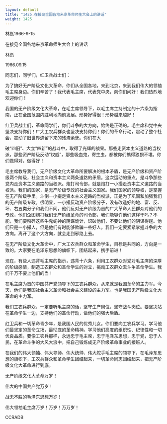```yaml
---
layout: default
title: "1425.在接见全国各地来京革命师生大会上的讲话"
weight: 1425
---
```


林彪1966-9-15

在接见全国各地来京革命师生大会上的讲话

林彪

1966.09.15

同志们，同学们，红卫兵战士们：

为了搞好无产阶级文化大革命，你们从全国各地，来到北京，来到我们伟大的领袖毛主席身边。你们辛苦了！我代表毛主席，代表党中央，向你们问好！我们热烈地欢迎你们！

我国的无产阶级文化大革命，在毛主席领导下，以毛主席主持制定的十六条为指南，正在全国范围内胜利地向前发展。形势好得很！形势越来越好！

红卫兵战士们，革命同学们，你们斗争的大方向，始终是正确的。毛主席和党中央坚决支持你们！广大工农兵群众也坚决支持你们！你们的革命行动，震动了整个社会，震动了旧世界遗留下来的残渣余孽。你们在大

破“四旧”、大立“四新”的战斗中，取得了光辉的战果。那些走资本主义道路的当权派，那些资产阶级反动“权威”，那些吸血鬼，寄生虫，都被你们搞得狼狈不堪。你们做得对，做得好！

毛主席教导我们，无产阶级文化大革命所要解决的根本矛盾，是无产阶级和资产阶级两个阶级，社会主义和资本主义两条道路的矛盾。这次运动的重点，是斗争那些党内走资本主义道路的当权派。炮打司令部，就是炮打一小撮走资本主义道路的当权派。我们的国家，是无产阶级专政的社会主义国家。我们国家的领导权，是掌握在无产阶级手里。斗倒一小撮走资本主义道路的当权派，正是为了巩固和加强我们的无产阶级专政。很明显，一小撮反动资产阶级分子，没有改造好的地、富、反、坏、右五类分子和我们不同，他们反对无产阶级为首的广大革命人民群众对他们的专政，他们企图炮打我们无产阶级革命的司令部，我们能容许他们这样干吗？不能，我们要粉碎这些牛鬼蛇神的阴谋诡计，识破他们，不要让他们的阴谋得逞。他们只是一小撮人，但是他们有时能够欺骗一些好人。我们一定要紧紧掌握斗争的大方向。离开了这个大方向，就会走到邪路上去。

在无产阶级文化大革命中，广大工农兵群众和革命学生，目标是共同的，方向是一致的。大家要在毛泽东思想的旗帜下，团结起来，携手前进！

现在，有些人违背毛主席的指示，违背十六条，利用工农群众对党对毛主席的深厚的阶级感情，制造工农群众和革命学生的对立，挑动工农群众去斗争革命学生。我们千万不要上他们的当！

在毛主席为首的中国共产党领导下的工农兵群众，从来就是我国革命的主力军。今天，他们是我国社会主义革命和社会主义建设的主力军。也是我国无产阶级文化大革命的主力军。

我们工农兵群众，一定要听毛主席的话，坚守生产岗位，坚守战斗岗位。要坚决站在革命学生一边，支持他们的革命行动，做他们的强大后盾。

红卫兵和一切革命青少年，是我国人民的优秀儿女。你们要向工农兵学习。学习他们最坚定的革命立场，最彻底的革命精神。学习他们高度的组织性、纪律性和一切优良品质。要像工农兵那样，永远忠于毛主席，忠于毛泽东思想，忠于党，忠于人民，在革命斗争的大风大浪中，把自己锻炼成无产阶级革命事业的接班人。

在我们的伟大领袖、伟大导师、伟大统帅、伟大舵手毛主席的领导下，在毛泽东思想的旗帜下，工农兵群众和革命学生团结起来，一切革命同志团结起来，把无产阶级文化大革命进行到底。

无产阶级文化大革命万岁！

伟大的中国共产党万岁！

战无不胜的毛泽东思想万岁！

伟大领袖毛主席万岁！万岁！万万岁！

CCRADB

